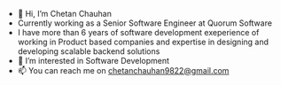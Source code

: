 - 👋 Hi, I’m Chetan Chauhan
- Currently working as a Senior Software Engineer at Quorum Software
- I have more than 6 years of software development exeperience of working in Product based companies and expertise in designing and developing scalable
backend solutions
- 👀 I’m interested in Software Development
- 📫 You can reach me on chetanchauhan9822@gmail.com

<!---
chetan9489/chetan9489 is a ✨ special ✨ repository because its `README.md` (this file) appears on your GitHub profile.
You can click the Preview link to take a look at your changes.
--->
